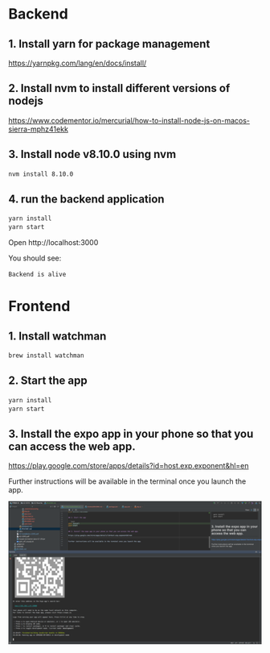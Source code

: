 # Backend

## 1. Install yarn for package management

https://yarnpkg.com/lang/en/docs/install/

## 2. Install nvm to install different versions of nodejs

https://www.codementor.io/mercurial/how-to-install-node-js-on-macos-sierra-mphz41ekk

## 3. Install node v8.10.0 using nvm

```bash
nvm install 8.10.0
```

## 4. run the backend application

```bash
yarn install
yarn start
```

Open http://localhost:3000

You should see:

```Backend is alive```

# Frontend

## 1. Install watchman

```bash
brew install watchman
```

## 2. Start the app

```bash
yarn install
yarn start
```

## 3. Install the expo app in your phone so that you can access the web app.  

https://play.google.com/store/apps/details?id=host.exp.exponent&hl=en

Further instructions will be available in the terminal once you launch the app.

![GitHub Logo](imgs/screenshot1.png)